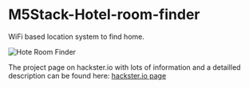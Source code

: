 # M5Stack-Hotel-room-finder
WiFi based location system to find home.

![Hote Room Finder](/images/Titel_01.gif)

The project page on hackster.io with lots of information and a detailled description can be found here:
[hackster.io page](https://www.hackster.io/hague/hotel-room-finder-wifi-based-location-system-to-find-home-d91803)
